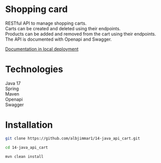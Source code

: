 # Shopping card

RESTful API to manage shopping carts.<br>
Carts can be created and deleted using their endpoints.<br>
Products can be added and removed from the cart using their endpoints.<br>
The API is documented with Openapi and Swagger.

[Documentation in local deployment](http://localhost:8080/swagger-ui/index.html)

# Technologies

Java 17<br>
Spring<br>
Maven<br>
Openapi<br>
Swagger<br>

# Installation

```sh
git clone https://github.com/albjimmar1/14-java_api_cart.git
```
```sh
cd 14-java_api_cart
```
```sh
mvn clean install
```